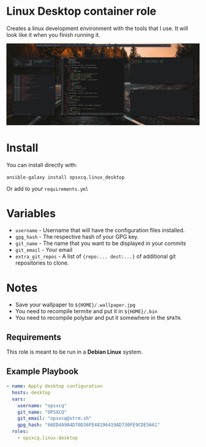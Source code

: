 # Linux Desktop container role

Creates a linux development environment with the tools that I use. It will look
like it when you finish running it.

![desktop](desktop.png)

# Install

You can install directly with:

`ansible-galaxy install opsxcq.linux_desktop`

Or add to your `requirements.yml`

# Variables

 - `username` - Username that will have the configuration files installed.
 - `gpg_hash` - The respective hash of your GPG key.
 - `git_name` - The name that you want to be displayed in your commits
 - `git_email` - Your email
 - `extra_git_repos` - A list of `{repo:... dest:...}` of additional git
   repositories to clone.
 
# Notes

- Save your wallpaper to `${HOME}/.wallpaper.jpg`
- You need to recompile termite and put it in `${HOME}/.bin`
- You need to recompile polybar and put it somewhere in the `$PATH`.

## Requirements

This role is meant to be run in a **Debian Linux** system.

## Example Playbook


```yaml
- name: Apply desktop configuration
  hosts: desktop
  vars:
    username: "opsxcq"
    git_name: "OPSXCQ"
    git_email: "opsxcq@strm.sh"
    gpg_hash: "66ED4A9A4D70D36FE48196419AD730FE9CDE5661"
  roles:
    - opsxcq.linux-desktop
```
